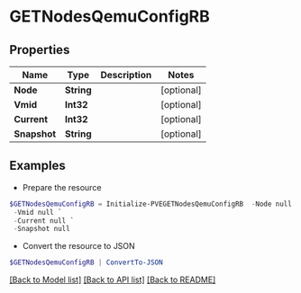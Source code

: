 # GETNodesQemuConfigRB
## Properties

Name | Type | Description | Notes
------------ | ------------- | ------------- | -------------
**Node** | **String** |  | [optional] 
**Vmid** | **Int32** |  | [optional] 
**Current** | **Int32** |  | [optional] 
**Snapshot** | **String** |  | [optional] 

## Examples

- Prepare the resource
```powershell
$GETNodesQemuConfigRB = Initialize-PVEGETNodesQemuConfigRB  -Node null `
 -Vmid null `
 -Current null `
 -Snapshot null
```

- Convert the resource to JSON
```powershell
$GETNodesQemuConfigRB | ConvertTo-JSON
```

[[Back to Model list]](../README.md#documentation-for-models) [[Back to API list]](../README.md#documentation-for-api-endpoints) [[Back to README]](../README.md)

